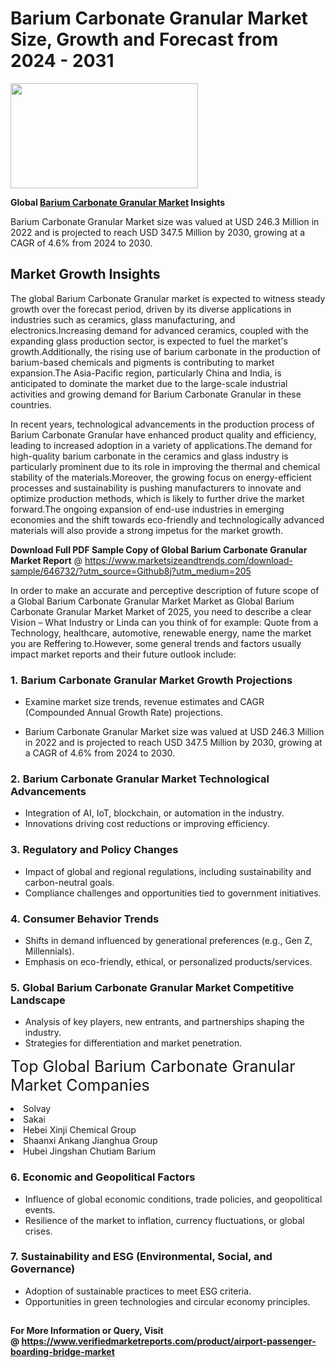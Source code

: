 <H1>Barium Carbonate Granular Market Size, Growth and Forecast from 2024 - 2031</H1><img class="aligncenter size-medium wp-image-584254" src="https://thirdeyenews.in/wp-content/uploads/2024/09/Global-Market-Research-300x168.jpeg" alt="" width="300" height="168" /><p><strong>Global&nbsp;<a href="https://www.marketsizeandtrends.com/download-sample/646732/?utm_source=Github8j?utm_medium=205">Barium Carbonate Granular Market</a> Insights</strong></p><p>Barium Carbonate Granular Market size was valued at USD 246.3 Million in 2022 and is projected to reach USD 347.5 Million by 2030, growing at a CAGR of 4.6% from 2024 to 2030.</p><p><h2>Market Growth Insights</h2> <p>The global Barium Carbonate Granular market is expected to witness steady growth over the forecast period, driven by its diverse applications in industries such as ceramics, glass manufacturing, and electronics.Increasing demand for advanced ceramics, coupled with the expanding glass production sector, is expected to fuel the market's growth.Additionally, the rising use of barium carbonate in the production of barium-based chemicals and pigments is contributing to market expansion.The Asia-Pacific region, particularly China and India, is anticipated to dominate the market due to the large-scale industrial activities and growing demand for Barium Carbonate Granular in these countries.</p> <p>In recent years, technological advancements in the production process of Barium Carbonate Granular have enhanced product quality and efficiency, leading to increased adoption in a variety of applications.The demand for high-quality barium carbonate in the ceramics and glass industry is particularly prominent due to its role in improving the thermal and chemical stability of the materials.Moreover, the growing focus on energy-efficient processes and sustainability is pushing manufacturers to innovate and optimize production methods, which is likely to further drive the market forward.The ongoing expansion of end-use industries in emerging economies and the shift towards eco-friendly and technologically advanced materials will also provide a strong impetus for the market growth.<p><span class=""><strong>Download Full PDF Sample Copy of Global Barium Carbonate Granular Market Report</strong> @ <a href="https://www.marketsizeandtrends.com/download-sample/646732/?utm_source=Github8j?utm_medium=205" target="_blank">https://www.marketsizeandtrends.com/download-sample/646732/?utm_source=Github8j?utm_medium=205</a></span></p><p>In order to make an accurate and perceptive description of future scope of a Global&nbsp;Barium Carbonate Granular Market Market as Global&nbsp;Barium Carbonate Granular Market Market of 2025, you need to describe a clear Vision &ndash; What Industry or Linda can you think of for example: Quote from a Technology, healthcare, automotive, renewable energy, name the market you are Reffering to.However, some general trends and factors usually impact market reports and their future outlook include:</p><h3>1.&nbsp;<strong>Barium Carbonate Granular Market Growth Projections</strong></h3><ul><li>Examine market size trends, revenue estimates and CAGR (Compounded Annual Growth Rate) projections.</li><li><p>Barium Carbonate Granular Market size was valued at USD 246.3 Million in 2022 and is projected to reach USD 347.5 Million by 2030, growing at a CAGR of 4.6% from 2024 to 2030.</p></li></ul><h3>2.&nbsp;<strong>Barium Carbonate Granular Market Technological Advancements</strong></h3><ul><li>Integration of AI, IoT, blockchain, or automation in the industry.</li><li>Innovations driving cost reductions or improving efficiency.</li></ul><h3>3.&nbsp;<strong>Regulatory and Policy Changes</strong></h3><ul><li>Impact of global and regional regulations, including sustainability and carbon-neutral goals.</li><li>Compliance challenges and opportunities tied to government initiatives.</li></ul><h3>4.&nbsp;<strong>Consumer Behavior Trends</strong></h3><ul><li>Shifts in demand influenced by generational preferences (e.g., Gen Z, Millennials).</li><li>Emphasis on eco-friendly, ethical, or personalized products/services.</li></ul><h3>5.&nbsp;<strong>Global Barium Carbonate Granular Market Competitive Landscape</strong></h3><ul><li>Analysis of key players, new entrants, and partnerships shaping the industry.</li><li>Strategies for differentiation and market penetration.</li></ul><p data-pm-slice="1 1 []"><span style="color: inherit; font-family: inherit; font-size: 25px;">Top Global Barium Carbonate Granular Market Companies</span></p><div class="" data-test-id=""><p><li>Solvay</li><li> Sakai</li><li> Hebei Xinji Chemical Group</li><li> Shaanxi Ankang Jianghua Group</li><li> Hubei Jingshan Chutiam Barium</li></p></div><h3>6.&nbsp;<strong>Economic and Geopolitical Factors</strong></h3><ul><li>Influence of global economic conditions, trade policies, and geopolitical events.</li><li>Resilience of the market to inflation, currency fluctuations, or global crises.</li></ul><h3>7.&nbsp;<strong>Sustainability and ESG (Environmental, Social, and Governance)</strong></h3><ul><li>Adoption of sustainable practices to meet ESG criteria.</li><li>Opportunities in green technologies and circular economy principles.</li></ul><h2><strong style="font-size: 14px;">For More Information or Query, Visit @&nbsp;</strong><a style="background-color: #ffffff; font-size: 14px;" href="https://www.marketsizeandtrends.com/report/barium-carbonate-granular-market/" target="_blank">https://www.verifiedmarketreports.com/product/airport-passenger-boarding-bridge-market</a></h2>